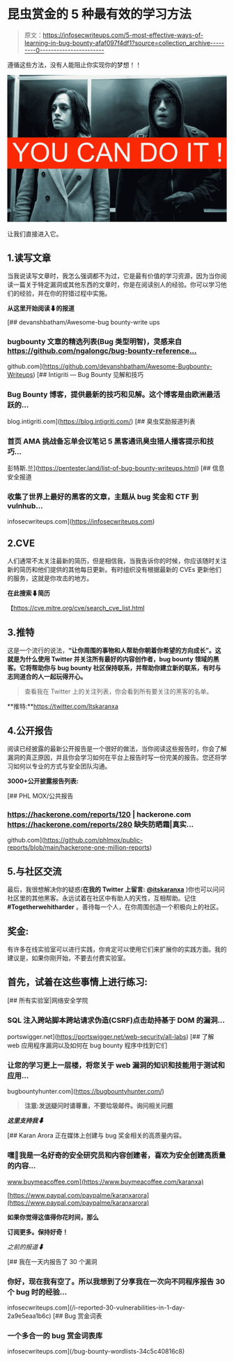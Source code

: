 # 昆虫赏金的 5 种最有效的学习方法

> 原文：<https://infosecwriteups.com/5-most-effective-ways-of-learning-in-bug-bounty-afaf097f4df1?source=collection_archive---------0----------------------->

遵循这些方法，没有人能阻止你实现你的梦想！！

![](img/ee1799ad516285e67d3cf9b7c9c5c6d7.png)

让我们直接进入它。

## 1.读写文章

当我说读写文章时，我怎么强调都不为过，它是最有价值的学习资源，因为当你阅读一篇关于特定漏洞或其他东西的文章时，你是在阅读别人的经验。你可以学习他们的经验，并在你的狩猎过程中实施。

**从这里开始阅读⬇的报道**

[](https://github.com/devanshbatham/Awesome-Bugbounty-Writeups) [## devanshbatham/Awesome-bug bounty-write ups

### bugbounty 文章的精选列表(Bug 类型明智)，灵感来自 https://github.com/ngalongc/bug-bounty-reference…

github.com](https://github.com/devanshbatham/Awesome-Bugbounty-Writeups) [](https://blog.intigriti.com/) [## Intigriti — Bug Bounty 见解和技巧

### Bug Bounty 博客，提供最新的技巧和见解。这个博客是由欧洲最活跃的…

blog.intigriti.com](https://blog.intigriti.com/) [](https://pentester.land/list-of-bug-bounty-writeups.html) [## 臭虫奖励报道列表

### 首页 AMA 挑战备忘单会议笔记 5 黑客通讯臭虫猎人播客提示和技巧…

彭特斯.兰](https://pentester.land/list-of-bug-bounty-writeups.html) [](https://infosecwriteups.com) [## 信息安全报道

### 收集了世界上最好的黑客的文章，主题从 bug 奖金和 CTF 到 vulnhub…

infosecwriteups.com](https://infosecwriteups.com) 

## 2.CVE

人们通常不太关注最新的简历，但是相信我，当我告诉你的时候，你应该随时关注新的简历和他们提供的其他每日更新。有时组织没有根据最新的 CVEs 更新他们的服务，这就是你攻击的地方。

**在此搜索⬇简历**

【https://cve.mitre.org/cve/search_cve_list.html 

## 3.推特

这是一个流行的说法，**“让你周围的事物和人帮助你朝着你希望的方向成长”。这就是为什么使用 Twitter 并关注所有最好的内容创作者，bug bounty 领域的黑客。它将帮助你与 bug bounty 社区保持联系，并帮助你建立新的联系，有时与志同道合的人一起玩得开心。**

> 查看我在 Twitter 上的关注列表，你会看到所有要关注的黑客的名单。

**推特:**https://twitter.com/Itskaranxa

## 4.公开报告

阅读已经披露的最新公开报告是一个很好的做法，当你阅读这些报告时，你会了解漏洞的真正原因，并且你会学习如何在平台上报告时写一份完美的报告。您还将学习如何以专业的方式与安全团队沟通。

**3000+公开披露报告列表:**

[](https://github.com/phlmox/public-reports/blob/main/hackerone-one-million-reports) [## PHL MOX/公共报告

### https://hackerone.com/reports/120 | hackerone.com https://hackerone.com/reports/280 缺失防晒霜|真实…

github.com](https://github.com/phlmox/public-reports/blob/main/hackerone-one-million-reports) 

## 5.与社区交流

最后，我很想解决你的疑惑(**在我的 Twitter 上留言:** [**@itskaranxa**](https://twitter.com/Itskaranxa) )你也可以问问社区里的其他黑客。永远试着在社区中有助人的天性，互相帮助。记住 **#Togetherwehitharder** 。善待每一个人，在你周围创造一个积极向上的社区。

## 奖金:

有许多在线实验室可以进行实践，你肯定可以使用它们来扩展你的实践方面。我的建议是，如果你刚开始，不要去付费实验室。

## 首先，试着在这些事情上进行练习:

[](https://portswigger.net/web-security/all-labs) [## 所有实验室|网络安全学院

### SQL 注入跨站脚本跨站请求伪造(CSRF)点击劫持基于 DOM 的漏洞…

portswigger.net](https://portswigger.net/web-security/all-labs) [](https://bugbountyhunter.com/) [## 了解 web 应用程序漏洞以及如何在 bug bounty 程序中找到它们

### 让您的学习更上一层楼，将您关于 web 漏洞的知识和技能用于测试和应用…

bugbountyhunter.com](https://bugbountyhunter.com/) 

> **注意:发送疑问时请尊重，不要垃圾邮件。询问相关问题**

***这里支持我⬇***

 [## Karan Arora 正在媒体上创建与 bug 奖金相关的高质量内容。

### 嘿👋我是一名好奇的安全研究员和内容创建者，喜欢为安全创建高质量的内容…

www.buymeacoffee.com](https://www.buymeacoffee.com/karanxa) 

[https://www.paypal.com/paypalme/karanxarora](https://www.paypal.com/paypalme/karanxarora)

**如果你觉得这值得你花时间，那么**

**订阅更多。保持好奇！**

*之前的报道⬇*

[](/i-reported-30-vulnerabilities-in-1-day-2a9e5eaa1b6c) [## 我在一天内报告了 30 个漏洞

### 你好，现在我有空了。所以我想到了分享我在一次向不同程序报告 30 个 bug 时的经验…

infosecwriteups.com](/i-reported-30-vulnerabilities-in-1-day-2a9e5eaa1b6c) [](/bug-bounty-wordlists-34c5c40816c8) [## Bug 赏金词表

### 一个多合一的 bug 赏金词表库

infosecwriteups.com](/bug-bounty-wordlists-34c5c40816c8)